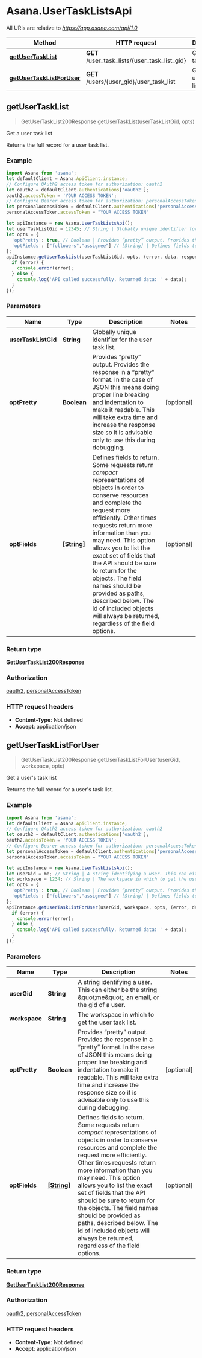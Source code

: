 # Asana.UserTaskListsApi

All URIs are relative to *https://app.asana.com/api/1.0*

Method | HTTP request | Description
------------- | ------------- | -------------
[**getUserTaskList**](UserTaskListsApi.md#getUserTaskList) | **GET** /user_task_lists/{user_task_list_gid} | Get a user task list
[**getUserTaskListForUser**](UserTaskListsApi.md#getUserTaskListForUser) | **GET** /users/{user_gid}/user_task_list | Get a user&#39;s task list



## getUserTaskList

> GetUserTaskList200Response getUserTaskList(userTaskListGid, opts)

Get a user task list

Returns the full record for a user task list.

### Example

```javascript
import Asana from 'asana';
let defaultClient = Asana.ApiClient.instance;
// Configure OAuth2 access token for authorization: oauth2
let oauth2 = defaultClient.authentications['oauth2'];
oauth2.accessToken = 'YOUR ACCESS TOKEN';
// Configure Bearer access token for authorization: personalAccessToken
let personalAccessToken = defaultClient.authentications['personalAccessToken'];
personalAccessToken.accessToken = "YOUR ACCESS TOKEN"

let apiInstance = new Asana.UserTaskListsApi();
let userTaskListGid = 12345; // String | Globally unique identifier for the user task list.
let opts = {
  'optPretty': true, // Boolean | Provides “pretty” output. Provides the response in a “pretty” format. In the case of JSON this means doing proper line breaking and indentation to make it readable. This will take extra time and increase the response size so it is advisable only to use this during debugging.
  'optFields': ["followers","assignee"] // [String] | Defines fields to return. Some requests return *compact* representations of objects in order to conserve resources and complete the request more efficiently. Other times requests return more information than you may need. This option allows you to list the exact set of fields that the API should be sure to return for the objects. The field names should be provided as paths, described below. The id of included objects will always be returned, regardless of the field options.
};
apiInstance.getUserTaskList(userTaskListGid, opts, (error, data, response) => {
  if (error) {
    console.error(error);
  } else {
    console.log('API called successfully. Returned data: ' + data);
  }
});
```

### Parameters


Name | Type | Description  | Notes
------------- | ------------- | ------------- | -------------
 **userTaskListGid** | **String**| Globally unique identifier for the user task list. | 
 **optPretty** | **Boolean**| Provides “pretty” output. Provides the response in a “pretty” format. In the case of JSON this means doing proper line breaking and indentation to make it readable. This will take extra time and increase the response size so it is advisable only to use this during debugging. | [optional] 
 **optFields** | [**[String]**](String.md)| Defines fields to return. Some requests return *compact* representations of objects in order to conserve resources and complete the request more efficiently. Other times requests return more information than you may need. This option allows you to list the exact set of fields that the API should be sure to return for the objects. The field names should be provided as paths, described below. The id of included objects will always be returned, regardless of the field options. | [optional] 

### Return type

[**GetUserTaskList200Response**](GetUserTaskList200Response.md)

### Authorization

[oauth2](../README.md#oauth2), [personalAccessToken](../README.md#personalAccessToken)

### HTTP request headers

- **Content-Type**: Not defined
- **Accept**: application/json


## getUserTaskListForUser

> GetUserTaskList200Response getUserTaskListForUser(userGid, workspace, opts)

Get a user&#39;s task list

Returns the full record for a user&#39;s task list.

### Example

```javascript
import Asana from 'asana';
let defaultClient = Asana.ApiClient.instance;
// Configure OAuth2 access token for authorization: oauth2
let oauth2 = defaultClient.authentications['oauth2'];
oauth2.accessToken = 'YOUR ACCESS TOKEN';
// Configure Bearer access token for authorization: personalAccessToken
let personalAccessToken = defaultClient.authentications['personalAccessToken'];
personalAccessToken.accessToken = "YOUR ACCESS TOKEN"

let apiInstance = new Asana.UserTaskListsApi();
let userGid = me; // String | A string identifying a user. This can either be the string \"me\", an email, or the gid of a user.
let workspace = 1234; // String | The workspace in which to get the user task list.
let opts = {
  'optPretty': true, // Boolean | Provides “pretty” output. Provides the response in a “pretty” format. In the case of JSON this means doing proper line breaking and indentation to make it readable. This will take extra time and increase the response size so it is advisable only to use this during debugging.
  'optFields': ["followers","assignee"] // [String] | Defines fields to return. Some requests return *compact* representations of objects in order to conserve resources and complete the request more efficiently. Other times requests return more information than you may need. This option allows you to list the exact set of fields that the API should be sure to return for the objects. The field names should be provided as paths, described below. The id of included objects will always be returned, regardless of the field options.
};
apiInstance.getUserTaskListForUser(userGid, workspace, opts, (error, data, response) => {
  if (error) {
    console.error(error);
  } else {
    console.log('API called successfully. Returned data: ' + data);
  }
});
```

### Parameters


Name | Type | Description  | Notes
------------- | ------------- | ------------- | -------------
 **userGid** | **String**| A string identifying a user. This can either be the string \&quot;me\&quot;, an email, or the gid of a user. | 
 **workspace** | **String**| The workspace in which to get the user task list. | 
 **optPretty** | **Boolean**| Provides “pretty” output. Provides the response in a “pretty” format. In the case of JSON this means doing proper line breaking and indentation to make it readable. This will take extra time and increase the response size so it is advisable only to use this during debugging. | [optional] 
 **optFields** | [**[String]**](String.md)| Defines fields to return. Some requests return *compact* representations of objects in order to conserve resources and complete the request more efficiently. Other times requests return more information than you may need. This option allows you to list the exact set of fields that the API should be sure to return for the objects. The field names should be provided as paths, described below. The id of included objects will always be returned, regardless of the field options. | [optional] 

### Return type

[**GetUserTaskList200Response**](GetUserTaskList200Response.md)

### Authorization

[oauth2](../README.md#oauth2), [personalAccessToken](../README.md#personalAccessToken)

### HTTP request headers

- **Content-Type**: Not defined
- **Accept**: application/json

